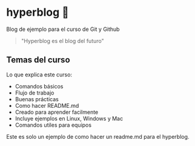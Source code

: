 # hyperblog 🚀
Blog de ejemplo para el curso de Git y Github

>"Hyperblog es el blog del futuro"

## Temas del curso
Lo que explica este curso:
* Comandos básicos
* Flujo de trabajo
* Buenas prácticas
* Como hacer README.md
* Creado para aprender facilmente
* Incluye ejemplos en Linux, Windows y Mac
* Comandos utiles para equipos

Este es solo un ejemplo de como hacer un readme.md para el hyperblog.
